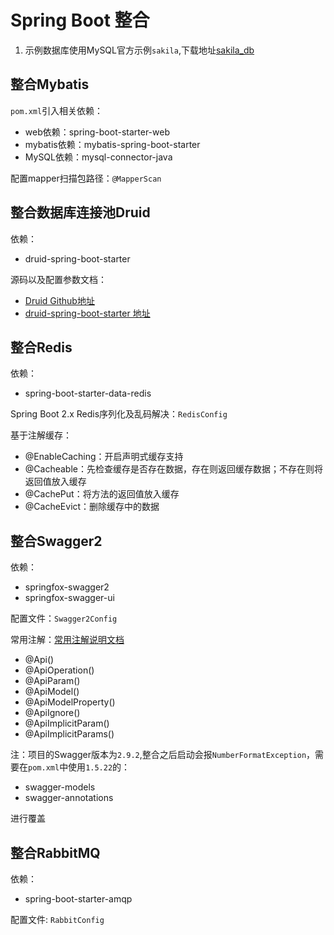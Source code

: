
# Spring Boot 整合

1. 示例数据库使用MySQL官方示例`sakila`,下载地址[sakila_db](https://dev.mysql.com/doc/index-other.html)

## 整合Mybatis

`pom.xml`引入相关依赖：

- web依赖：spring-boot-starter-web
- mybatis依赖：mybatis-spring-boot-starter
- MySQL依赖：mysql-connector-java

配置mapper扫描包路径：`@MapperScan`

## 整合数据库连接池Druid

依赖：

- druid-spring-boot-starter

源码以及配置参数文档：

- [Druid Github地址](https://github.com/alibaba/druid)
- [druid-spring-boot-starter 地址](https://github.com/alibaba/druid/tree/master/druid-spring-boot-starter)

## 整合Redis

依赖：

- spring-boot-starter-data-redis

Spring Boot 2.x Redis序列化及乱码解决：`RedisConfig`

基于注解缓存：

- @EnableCaching：开启声明式缓存支持
- @Cacheable：先检查缓存是否存在数据，存在则返回缓存数据；不存在则将返回值放入缓存
- @CachePut：将方法的返回值放入缓存
- @CacheEvict：删除缓存中的数据

## 整合Swagger2

依赖：

- springfox-swagger2
- springfox-swagger-ui

配置文件：`Swagger2Config`

常用注解：[常用注解说明文档](https://github.com/swagger-api/swagger-core/wiki/Annotations#apiparam)

- @Api()
- @ApiOperation()
- @ApiParam()
- @ApiModel()
- @ApiModelProperty()
- @ApiIgnore()
- @ApiImplicitParam()
- @ApiImplicitParams()

注：项目的Swagger版本为`2.9.2`,整合之后启动会报`NumberFormatException`，需要在`pom.xml`中使用`1.5.22`的：

- swagger-models
- swagger-annotations

进行覆盖

## 整合RabbitMQ

依赖：

- spring-boot-starter-amqp

配置文件: `RabbitConfig`